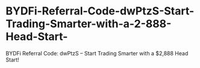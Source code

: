 # BYDFi-Referral-Code-dwPtzS-Start-Trading-Smarter-with-a-2-888-Head-Start-
BYDFi Referral Code: dwPtzS – Start Trading Smarter with a $2,888 Head Start!
